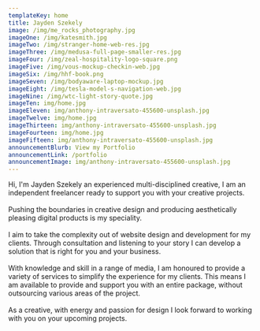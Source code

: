 ```yaml
---
templateKey: home
title: Jayden Szekely
image: /img/me_rocks_photography.jpg
imageOne: /img/katesmith.jpg
imageTwo: /img/stranger-home-web-res.jpg
imageThree: /img/medusa-full-page-smaller-res.jpg
imageFour: /img/zeal-hospitality-logo-square.png
imageFive: /img/vous-mockup-checkin-web.jpg
imageSix: /img/hhf-book.png
imageSeven: /img/bodyaware-laptop-mockup.jpg
imageEight: /img/tesla-model-s-navigation-web.jpg
imageNine: /img/wtc-light-story-quote.jpg
imageTen: img/home.jpg
imageEleven: img/anthony-intraversato-455600-unsplash.jpg
imageTwelve: img/home.jpg
imageThirteen: img/anthony-intraversato-455600-unsplash.jpg
imageFourteen: img/home.jpg
imageFifteen: img/anthony-intraversato-455600-unsplash.jpg
announcementBlurb: View my Portfolio
announcementLink: /portfolio
announcementImage: img/anthony-intraversato-455600-unsplash.jpg
---
```

Hi, I'm Jayden Szekely an experienced multi-disciplined creative, I am an independent freelancer ready to support you with your creative projects. \
\
Pushing the boundaries in creative design and producing aesthetically pleasing digital products is my speciality.\
\
I aim to take the complexity out of website design and development for my clients.  Through consultation and listening to your story I can develop a solution that is right for you and your business. \
\
With knowledge and skill in a range of media, I am honoured to provide a variety of services to simplify the experience for my clients.  This means I am available to provide and support you with an entire package, without outsourcing various areas of the project. \
\
As a creative, with energy and passion for design I look forward to working with you on your upcoming projects.
